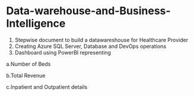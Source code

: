 # Data-warehouse-and-Business-Intelligence

1. Stepwise document to build a datawareshouse for Healthcare Provider
2. Creating Azure SQL Server, Database and DevOps operations
3. Dashboard using PowerBI representing 

  a.Number of Beds
  
  b.Total Revenue
  
  c.Inpatient and Outpatient details
  
